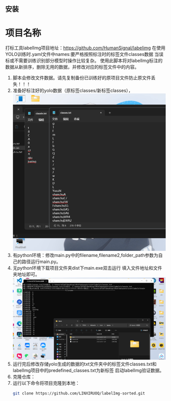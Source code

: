## 安装
# 项目名称
打标工具labelImg项目地址：https://github.com/HumanSignal/labelimg
在使用YOLO训练时.yaml文件中names:要严格按照标注时的标签文件classes数据
当误标或不需要训练识别部分模型时操作比较复杂。 使用此脚本将对labelImg标注的
数据从新排序，删除无用的数据，并修改对应的标签文件中的内容。
1. 脚本会修改文件数据。请先复制备份已训练好的原项目文件防止原文件丢失！！！
2. 准备好标注好的yolo数据（原标签classes/新标签classes），![Alt text](images/example.png)
3. 有python环境：修改main.py中的filename,filename2,folder_path参数为自己的路径运行main.py。
4. 无python环境下载项目文件夹dist下main.exe双击运行
   填入文件地址和文件夹地址即可。
   ![Alt text](images/example2.png)
5. 运行完后修改存储yolo生成的数据的txt文件夹中的标签文件classes.txt和labelImg项目中的predefined_classes.txt为新标签
   启动labelImg验证数据。
6. 克隆仓库：
7. 运行以下命令将项目克隆到本地：
   ```bash
   git clone https://github.com/LINXIRUOQ/labelImg-sorted.git
